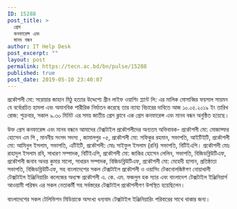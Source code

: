```yaml
---
ID: 15288
post_title: >
  প্রেস
  কনফারেন্স এবং
  মানব বন্ধন
author: IT Help Desk
post_excerpt: ""
layout: post
permalink: https://tecn.ac.bd/bn/pulse/15288
published: true
post_date: 2019-05-10 23:40:07
---
```

প্রকৌশলী মো: সরোয়ার জাহান মিঠু হত্যার উদ্দেশ্যে গ্রীন লাইফ ওয়াশিং প্ল্যান্ট লি: এর মালিক মোসাব্বির ফয়সাল সায়মন যে বর্বোরচিত হামলা এবং অমানবিক শারীরিক নির্যাতন করেছে তার ন্যায্য বিচারের দাবিতে আজ ১০.০৫.২০১৯ ইং তারিখ রোজ: শুক্রবার, সকাল ৯.৩০ মিনিট এর সময় জাতীয় প্রেস ক্লাবে এক প্রেস কনফারেন্স এবং মানব বন্ধন অনুষ্ঠিত হয়েছে।

উক্ত প্রেস কনফারেন্স এবং মানব বন্ধনে আমাদের টেক্সটাইল প্রকৌশলীদের অন্যতম অভিবাবক-
প্রকৌশলী মো: মোজাফ্ফর হোসেন এম পি , মাননীয় সংসদ সদস্য , জামালপুর -৫,
প্রক<span class="text_exposed_show">ৌশলী মো: সফিকুর রহমান, সভাপতি, আইটিইটি,
প্রকৌশলী মো: আমিনুল ইসলাম, সভাপতি, এটিইটি,
প্রকৌশলী: মোঃ সাইফুল ইসলাম (রনি)
সভাপতি, বিটিইএপি।
প্রকৌশলী মোঃ রাহাদুল ইসলাম রবি, সাধারণ সম্পাদক, বিটিইএপি,
প্রকৌশলী মো: জাকির হোসেন লেলিন, সভাপতি, বিজিডব্লিউটিএফ,
প্রকৌশলী জনাব অনন্ত কুমার মালো, সাধারন সম্পাদক,
বিজিডব্লিউটিএফ,
প্রকৌশলী মো: মেহেদী হাসান, প্রতিষ্ঠাতা সভাপতি, বিজিডব্লিউটিএফ, সহ বাংলাদেশের সকল টেক্সটাইল প্রকৌশলী ও ওয়াসিং টেকনোলজিষ্টগণ
নোয়াখালী টেক্সটাইল ইঞ্জিনিয়ারিং কলেজের অধ্যক্ষ প্রকৌশলী এ. কে. এম. ফজলুল হক স্যার এবং
বাংলাদেশ টেক্সটাইল ইঞ্জিনিয়ার্স আওয়ামী পরিষদ এর সকল নেতাকর্মী সহ সর্বস্তরের টেক্সটাইল প্রকৌশলীগণ উপস্থিত হয়েছিলেন।</span>
<div class="text_exposed_show">

বাংলাদেশের সকল টেলিভিশন মিডিয়াকে অসংখ্য ধন্যবাদ টেক্সটাইল ইঞ্জিনিয়ারিং পরিবারের সাথে থাকার জন্য।

</div>